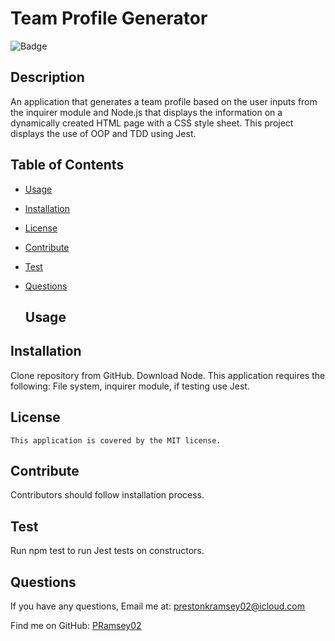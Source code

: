 
#  Team Profile Generator
  ![Badge](https://img.shields.io/badge/License-MIT-blue.svg)
  ## Description
  An application that generates a team profile based on the user inputs from the inquirer module and Node.js that displays the information on a dynamically created HTML page with a CSS style sheet. This project displays the use of OOP and TDD using Jest.

## Table of Contents
- [Usage](#usage)
- [Installation](#installation)
- [License](#license)
- [Contribute](#contribute)
- [Test](#test)
- [Questions](#questions)

  ## Usage
  
 
## Installation
  Clone repository from GitHub. Download Node. This application requires the following: File system, inquirer module, if testing use Jest.
## License
    This application is covered by the MIT license.

## Contribute
  Contributors should follow installation process.

## Test
  Run npm test to run Jest tests on constructors.

## Questions
If you have any questions, Email me at: prestonkramsey02@icloud.com 
  
  Find me on GitHub: [PRamsey02](https://github.com/PRamsey02)   